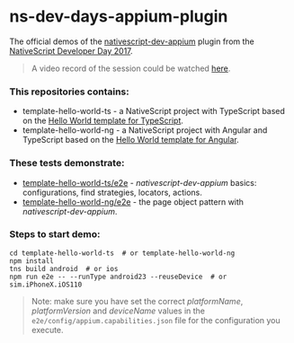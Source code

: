 # ns-dev-days-appium-plugin

The official demos of the [nativescript-dev-appium](https://github.com/NativeScript/nativescript-dev-appium#nativescript-dev-appium) plugin from the [NativeScript Developer Day 2017](http://developerday.nativescript.org/).

> A video record of the session could be watched [here](https://www.youtube.com/watch?v=LjgIM4pvhsQ).

### This repositories contains:
- template-hello-world-ts - a NativeScript project with TypeScript based on the [Hello World template for TypeScript](https://github.com/NativeScript/template-hello-world-ts).
- template-hello-world-ng - a NativeScript project with Angular and TypeScript based on the [Hello World template for Angular](https://github.com/NativeScript/template-hello-world-ng).

### These tests demonstrate:
- [template-hello-world-ts/e2e](https://github.com/NativeScript/ns-dev-days-appium-plugin/blob/master/template-hello-world-ts/e2e/) - *nativescript-dev-appium* basics: configurations, find strategies, locators, actions.
- [template-hello-world-ng/e2e](https://github.com/NativeScript/ns-dev-days-appium-plugin/blob/master/template-hello-world-ng/e2e/) - the page object pattern with *nativescript-dev-appium*.

### Steps to start demo:

```shell
cd template-hello-world-ts  # or template-hello-world-ng
npm install
tns build android  # or ios
npm run e2e -- --runType android23 --reuseDevice  # or sim.iPhoneX.iOS110
```

> Note: make sure you have set the correct *platformName*, *platformVersion* and *deviceName* values in the `e2e/config/appium.capabilities.json` file for the configuration you execute.
